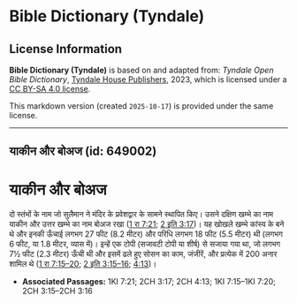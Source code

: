 # Bible Dictionary (Tyndale)

## License Information

**Bible Dictionary (Tyndale)** is based on and adapted from: _Tyndale Open Bible Dictionary_, [Tyndale House Publishers](https://tyndaleopenresources.com/), 2023, which is licensed under a [CC BY-SA 4.0 license](https://creativecommons.org/licenses/by-sa/4.0/legalcode.en).

This markdown version (created `2025-10-17`) is provided under the same license.



--------------------------------

## याकीन और बोअज (id: 649002)

याकीन और बोअज
=============

दो स्तंभों के नाम जो सुलैमान ने मंदिर के प्रवेशद्वार के सामने स्थापित किए। उसने दक्षिण खम्भे का नाम याकीन और उत्तर खम्भे का नाम बोअज रखा ([1 रा 7:21](https://ref.ly/1Kgs7:21); [2 इति 3:17](https://ref.ly/2Chr3:17))। यह खोखले खम्भे कांस्य के बने थे और इनकी ऊँचाई लगभग 27 फीट (8\.2 मीटर) और परिधि लगभग 18 फीट (5\.5 मीटर) थी (लगभग 6 फीट, या 1\.8 मीटर, व्यास में)। इन्हें एक टोपी (सजावटी टोपी या शीर्ष) से सजाया गया था, जो लगभग 7½ फीट (2\.3 मीटर) ऊँची थी और इसमें ढले हुए सोसन का काम, जंजीरें, और प्रत्येक में 200 अनार शामिल थे ([1 रा 7:15–20](https://ref.ly/1Kgs7:15-1Kgs7:20); [2 इति 3:15–16](https://ref.ly/2Chr3:15-2Chr3:16); [4:13](https://ref.ly/2Chr4:13))।

* **Associated Passages:** 1KI 7:21; 2CH 3:17; 2CH 4:13; 1KI 7:15–1KI 7:20; 2CH 3:15–2CH 3:16

